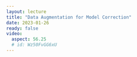 ```yaml
---
layout: lecture
title: "Data Augmentation for Model Correction"
date: 2023-01-26
ready: false
video:
  aspect: 56.25
  # id: Wz50FvGG6xU
---
```

